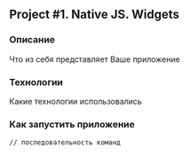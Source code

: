 ## Project #1. Native JS. Widgets

### Описание

Что из себя представляет Ваше приложение

### Технологии

Какие технологии использовались

### Как запустить приложение

```
// последовательность команд
```